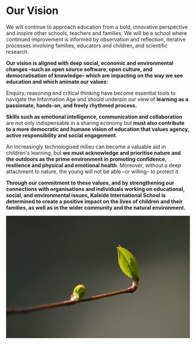 # Our Vision

We will continue to approach education from a bold, innovative perspective and inspire other schools, teachers and families. We will be a school where continued improvement is informed by observation and reflection, iterative processes involving families, educators and children, and scientific research.

**Our vision is aligned with deep social, economic and environmental changes –such as open source software, open culture, and democratisation of knowledge– which are impacting on the way we see education and which animate our values**: 

Enquiry, reasoning and critical thinking have become essential tools to navigate the Information Age and should underpin our view of **learning as a passionate, hands-on, and freely rhythmed process.** 

**Skills such as emotional intelligence, communication and collaboration** are not only indispensable in a sharing economy but **must also contribute to a more democratic and humane vision of education that values agency, active responsibility and social engagement**. 

An increasingly technologised milieu can become a valuable aid in children's learning, but **we must acknowledge and prioritise nature and the outdoors as the prime environment in promoting confidence, resilience and physical and emotional health**. Moreover, without a deep attachment to nature, the young will not be able –or willing– to protect it. 

**Through our commitment to these values, and by strengthening our connections with organisations and individuals working on educational, social, and environmental issues, Kaleide International School is determined to create a positive impact on the lives of children and their families, as well as in the wider community and the natural environment.**

![Image by titanium22,  CC BY-SA 2.0 ](../.gitbook/assets/115740464_8781edc0ea_c-1-.jpg)


